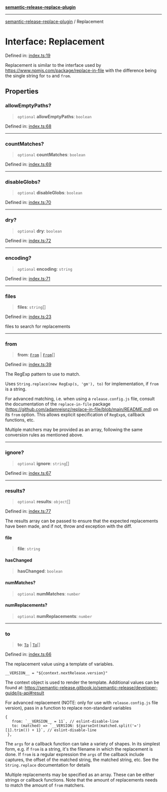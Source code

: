 [**semantic-release-replace-plugin**](../README.md)

***

[semantic-release-replace-plugin](../README.md) / Replacement

# Interface: Replacement

Defined in: [index.ts:19](https://github.com/centralnicgroup-opensource/rtldev-middleware-semantic-release-replace-plugin/blob/bf2002c6e8e79110f88c009ee5c1e8d96f20a0b2/src/index.ts#L19)

Replacement is similar to the interface used by https://www.npmjs.com/package/replace-in-file
with the difference being the single string for `to` and `from`.

## Properties

### allowEmptyPaths?

> `optional` **allowEmptyPaths**: `boolean`

Defined in: [index.ts:68](https://github.com/centralnicgroup-opensource/rtldev-middleware-semantic-release-replace-plugin/blob/bf2002c6e8e79110f88c009ee5c1e8d96f20a0b2/src/index.ts#L68)

***

### countMatches?

> `optional` **countMatches**: `boolean`

Defined in: [index.ts:69](https://github.com/centralnicgroup-opensource/rtldev-middleware-semantic-release-replace-plugin/blob/bf2002c6e8e79110f88c009ee5c1e8d96f20a0b2/src/index.ts#L69)

***

### disableGlobs?

> `optional` **disableGlobs**: `boolean`

Defined in: [index.ts:70](https://github.com/centralnicgroup-opensource/rtldev-middleware-semantic-release-replace-plugin/blob/bf2002c6e8e79110f88c009ee5c1e8d96f20a0b2/src/index.ts#L70)

***

### dry?

> `optional` **dry**: `boolean`

Defined in: [index.ts:72](https://github.com/centralnicgroup-opensource/rtldev-middleware-semantic-release-replace-plugin/blob/bf2002c6e8e79110f88c009ee5c1e8d96f20a0b2/src/index.ts#L72)

***

### encoding?

> `optional` **encoding**: `string`

Defined in: [index.ts:71](https://github.com/centralnicgroup-opensource/rtldev-middleware-semantic-release-replace-plugin/blob/bf2002c6e8e79110f88c009ee5c1e8d96f20a0b2/src/index.ts#L71)

***

### files

> **files**: `string`[]

Defined in: [index.ts:23](https://github.com/centralnicgroup-opensource/rtldev-middleware-semantic-release-replace-plugin/blob/bf2002c6e8e79110f88c009ee5c1e8d96f20a0b2/src/index.ts#L23)

files to search for replacements

***

### from

> **from**: [`From`](../type-aliases/From.md) \| [`From`](../type-aliases/From.md)[]

Defined in: [index.ts:39](https://github.com/centralnicgroup-opensource/rtldev-middleware-semantic-release-replace-plugin/blob/bf2002c6e8e79110f88c009ee5c1e8d96f20a0b2/src/index.ts#L39)

The RegExp pattern to use to match.

Uses `String.replace(new RegExp(s, 'gm'), to)` for implementation, if
`from` is a string.

For advanced matching, i.e. when using a `release.config.js` file, consult
the documentation of the `replace-in-file` package
(https://github.com/adamreisnz/replace-in-file/blob/main/README.md) on its
`from` option. This allows explicit specification of `RegExp`s, callback
functions, etc.

Multiple matchers may be provided as an array, following the same
conversion rules as mentioned above.

***

### ignore?

> `optional` **ignore**: `string`[]

Defined in: [index.ts:67](https://github.com/centralnicgroup-opensource/rtldev-middleware-semantic-release-replace-plugin/blob/bf2002c6e8e79110f88c009ee5c1e8d96f20a0b2/src/index.ts#L67)

***

### results?

> `optional` **results**: `object`[]

Defined in: [index.ts:77](https://github.com/centralnicgroup-opensource/rtldev-middleware-semantic-release-replace-plugin/blob/bf2002c6e8e79110f88c009ee5c1e8d96f20a0b2/src/index.ts#L77)

The results array can be passed to ensure that the expected replacements
have been made, and if not, throw and exception with the diff.

#### file

> **file**: `string`

#### hasChanged

> **hasChanged**: `boolean`

#### numMatches?

> `optional` **numMatches**: `number`

#### numReplacements?

> `optional` **numReplacements**: `number`

***

### to

> **to**: [`To`](../type-aliases/To.md) \| [`To`](../type-aliases/To.md)[]

Defined in: [index.ts:66](https://github.com/centralnicgroup-opensource/rtldev-middleware-semantic-release-replace-plugin/blob/bf2002c6e8e79110f88c009ee5c1e8d96f20a0b2/src/index.ts#L66)

The replacement value using a template of variables.

`__VERSION__ = "${context.nextRelease.version}"`

The context object is used to render the template. Additional values
can be found at: https://semantic-release.gitbook.io/semantic-release/developer-guide/js-api#result

For advanced replacement (NOTE: only for use with `release.config.js` file version), pass in a function to replace non-standard variables
```
{
   from: `__VERSION__ = 11`, // eslint-disable-line
   to: (matched) => `__VERSION: ${parseInt(matched.split('=')[1].trim()) + 1}`, // eslint-disable-line
 },
```

The `args` for a callback function can take a variety of shapes. In its
simplest form, e.g. if `from` is a string, it's the filename in which the
replacement is done. If `from` is a regular expression the `args` of the
callback include captures, the offset of the matched string, the matched
string, etc. See the `String.replace` documentation for details

Multiple replacements may be specified as an array. These can be either
strings or callback functions. Note that the amount of replacements needs
to match the amount of `from` matchers.

